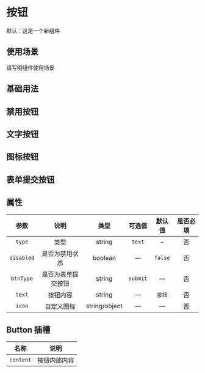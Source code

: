 <!-- 加载 demo 组件 start -->
<script setup>
import demo from './demo.vue';
import demoDisable from './demoDisable.vue';
import demoSubmit from './demoSubmit.vue';
import demoIcon from './demoIcon.vue';
import demoText from './demoText.vue';
</script>
<!-- 加载 demo 组件 end -->

<!-- 正文开始 -->

# 按钮

默认：这是一个新组件

## 使用场景

请写明组件使用场景

## 基础用法
<Preview comp-name="Button" demo-name="demo">
  <demo />
</Preview>

## 禁用按钮
<Preview comp-name="Button" demo-name="demoDisable">
  <demoDisable />
</Preview>

## 文字按钮
<Preview comp-name="Button" demo-name="demoText">
  <demoText />
</Preview>

## 图标按钮
<Preview comp-name="Button" demo-name="demoIcon">
  <demoIcon />
</Preview>

## 表单提交按钮
<Preview comp-name="Button" demo-name="demoSubmit">
  <demoSubmit />
</Preview>

## 属性
参数 | 说明 | 类型 | 可选值 | 默认值 | 是否必填
:-: | :-: | :-: | :-: | :-: | :-:
`type` | 类型 | string | `text` | `—` | 否 
`disabled` | 是否为禁用状态 | boolean | — | `false` | 否
`btnType` | 是否为表单提交按钮 | string | `submit` | — | 否
`text` | 按钮内容 | string | — | `按钮` | 否
`icon` | 自定义图标 | string/object | — | — | 否

## Button 插槽
名称 | 说明 
:-: | :-: 
`content` | 按钮内部内容
